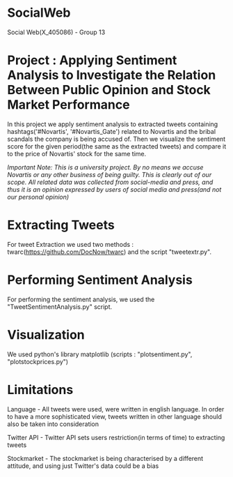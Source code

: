 # SocialWeb 

Social Web(X_405086) - Group 13

# Project : Applying Sentiment Analysis to Investigate the Relation Between Public Opinion and Stock Market Performance

In this project we apply sentiment analysis to extracted tweets containing hashtags('#Novartis', '#Novartis_Gate') related to Novartis and the bribal scandals the company is being accused of. Then we visualize the sentiment score for the given period(the same as the extracted tweets) and compare it to the price of Novartis' stock for the same time. 

*Important Note: This is a university project. By no means we accuse Novartis or any other business of being guilty. This is clearly out of our scope. All related data was collected from social-media and press, and thus it is an opinion expressed by users of social media and press(and not our personal opinion)*

# Extracting Tweets

For tweet Extraction we used two methods : twarc(https://github.com/DocNow/twarc) and the script "tweetextr.py".

# Performing Sentiment Analysis

For performing the sentiment analysis, we used the "TweetSentimentAnalysis.py" script.

# Visualization

We used python's library matplotlib (scripts : "plotsentiment.py", "plotstockprices.py")

# Limitations

Language - All tweets were used, were written in english language. In order to have a more sophisticated view, tweets written in other language should also be taken into consideration

Twitter API - Twitter API sets users restriction(in terms of time) to extracting tweets

Stockmarket - The stockmarket is being characterised by a different attitude, and using just Twitter's data could be a bias
